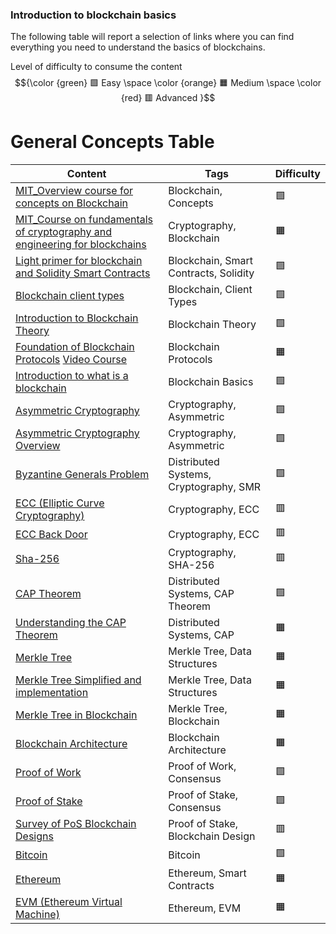 ### Introduction to blockchain basics

The following table will report a selection of links where you can find everything you need to understand the basics of blockchains.



Level of difficulty to consume the content $${\color {green} 🟩 Easy  \space \color {orange} 🟧 Medium \space \color {red} 🟥 Advanced }$$







# General Concepts Table

| Content                                                                                                  | Tags                                      | Difficulty |
| -------------------------------------------------------------------------------------------------------- | ----------------------------------------- | ---------- |
| [MIT_Overview course for concepts on Blockchain](https://ocw.mit.edu/courses/15-s12-blockchain-and-money-fall-2018/video_galleries/video-lectures/)  | Blockchain, Concepts                      | 🟩 |
| [MIT_Course on fundamentals of cryptography and engineering for blockchains](https://ocw.mit.edu/courses/mas-s62-cryptocurrency-engineering-and-design-spring-2018/video_galleries/lecture-videos/) | Cryptography, Blockchain                  | 🟧 |
| [Light primer for blockchain and Solidity Smart Contracts](https://www.blockchainworkbench.com/)          | Blockchain, Smart Contracts, Solidity     | 🟩 |
| [Blockchain client types](https://www.coinbase.com/it/developer-platform/discover/dev-foundations/blockchain-client-types)  | Blockchain, Client Types                  | 🟩 |
| [Introduction to Blockchain Theory](https://www.udemy.com/course/blockchain-theory-101/)                  | Blockchain Theory                         | 🟩 |
| [Foundation of Blockchain Protocols](https://timroughgarden.org/notes.html) [Video Course](https://www.youtube.com/watch?v=KNJGPI0fuFA&list=PLEGCF-WLh2RLOHv_xUGLqRts_9JxrckiA)                     | Blockchain Protocols                      | 🟧 |
| [Introduction to what is a blockchain](https://developer.algorand.org/docs/get-started/basics/what_is_blockchain/) | Blockchain Basics                         | 🟩 |
| [Asymmetric Cryptography](https://www.youtube.com/watch?v=AQDCe585Lnc)                             | Cryptography, Asymmetric                  | 🟩 |
| [Asymmetric Cryptography Overview](https://www.youtube.com/watch?v=dCvB-mhkT0w)                             | Cryptography, Asymmetric                  | 🟩 |
| [Byzantine Generals Problem](https://www.youtube.com/watch?v=dfsRQyYXOsQ)                         | Distributed Systems, Cryptography, SMR | 🟩  |
| [ECC (Elliptic Curve Cryptography)](https://www.youtube.com/watch?v=vQ1-bQ4Jt5U)                | Cryptography, ECC                         | 🟥 |
| [ECC Back Door](https://www.youtube.com/watch?v=nybVFJVXbww)                                    | Cryptography, ECC                         | 🟥 |
| [Sha-256](https://www.youtube.com/watch?v=orIgy2MjqrA)                                          | Cryptography, SHA-256                     | 🟥 |
| [CAP Theorem](https://www.ibm.com/it-it/topics/cap-theorem)                                        | Distributed Systems, CAP Theorem          | 🟩 |
| [Understanding the CAP Theorem](https://medium.com/@ngneha090/understanding-the-cap-theorem-balancing-consistency-availability-and-partition-cb11c2b97e2b) | Distributed Systems, CAP |  🟧 |
| [Merkle Tree](https://it.wikipedia.org/wiki/Albero_di_Merkle)                                             | Merkle Tree, Data Structures              | 🟧 |
| [Merkle Tree Simplified and implementation](https://medium.com/coinmonks/merkle-tree-a-simple-explanation-and-implementation-48903442bc08)  | Merkle Tree, Data Structures | 🟧 |
| [Merkle Tree in Blockchain](https://www.youtube.com/watch?v=fB41w3JcR7U)                                  | Merkle Tree, Blockchain                   | 🟧 |
| [Blockchain Architecture](https://www.youtube.com/watch?v=Wba_ZvpaJkk)                                    | Blockchain Architecture                   | 🟧 |
| [Proof of Work](https://www.youtube.com/watch?v=XLcWy1uV8YM)                                              | Proof of Work, Consensus                  | 🟩 |
| [Proof of Stake](https://www.youtube.com/watch?v=M3EFi_POhps)                                              | Proof of Stake, Consensus                 | 🟩 |
| [Survey of PoS Blockchain Designs](https://www.youtube.com/watch?v=mZ-Ya7NRDxM)                 | Proof of Stake, Blockchain Design         | 🟥 |
| [Bitcoin](https://www.youtube.com/watch?v=bBC-nXj3Ng4&pp=ygUVbWVya2xlIHRyZWUgZXhwbGFpbmVk)                | Bitcoin                                   | 🟩 |
| [Ethereum](https://www.youtube.com/watch?v=jxLkbJozKbY)                                                   | Ethereum, Smart Contracts                 | 🟧 |
| [EVM (Ethereum Virtual Machine)](https://www.youtube.com/watch?v=sTOcqS4msoU)                             | Ethereum, EVM                             | 🟧 |

